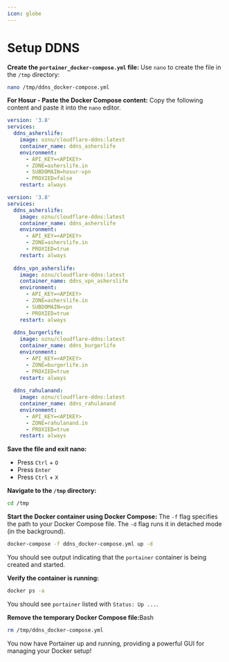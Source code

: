 ```yaml
---
icon: globe
---
```


# Setup DDNS

**Create the `portainer_docker-compose.yml` file:** Use `nano` to create the file in the `/tmp` directory:

```bash
nano /tmp/ddns_docker-compose.yml
```

**For Hosur - Paste the Docker Compose content:** Copy the following content and paste it into the `nano` editor.

```yaml
version: '3.8'
services:
  ddns_asherslife:
    image: oznu/cloudflare-ddns:latest
    container_name: ddns_asherslife
    environment:
      - API_KEY=<APIKEY>
      - ZONE=asherslife.in
      - SUBDOMAIN=hosur-vpn
      - PROXIED=false
    restart: always

```

```yaml
version: '3.8'
services:
  ddns_asherslife:
    image: oznu/cloudflare-ddns:latest
    container_name: ddns_asherslife
    environment:
      - API_KEY=<APIKEY>
      - ZONE=asherslife.in
      - PROXIED=true
    restart: always
    
  ddns_vpn_asherslife:
    image: oznu/cloudflare-ddns:latest
    container_name: ddns_vpn_asherslife
    environment:
      - API_KEY=<APIKEY>
      - ZONE=asherslife.in
      - SUBDOMAIN=vpn
      - PROXIED=true
    restart: always
    
  ddns_burgerlife:
    image: oznu/cloudflare-ddns:latest
    container_name: ddns_burgerlife
    environment:
      - API_KEY=<APIKEY>
      - ZONE=burgerlife.in
      - PROXIED=true
    restart: always
    
  ddns_rahulanand:
    image: oznu/cloudflare-ddns:latest
    container_name: ddns_rahulanand
    environment:
      - API_KEY=<APIKEY>
      - ZONE=rahulanand.in
      - PROXIED=true
    restart: always

```

**Save the file and exit nano:**

* Press `Ctrl` + `O`
* Press `Enter`
* Press `Ctrl` + `X`

**Navigate to the `/tmp` directory:**

```bash
cd /tmp
```

**Start the Docker container using Docker Compose:** The `-f` flag specifies the path to your Docker Compose file. The `-d` flag runs it in detached mode (in the background).

```bash
docker-compose -f ddns_docker-compose.yml up -d
```

You should see output indicating that the `portainer` container is being created and started.

**Verify the container is running:**

```bash
docker ps -a
```

You should see `portainer` listed with `Status: Up ...`.

**Remove the temporary Docker Compose file:**&#x42;ash

```bash
rm /tmp/ddns_docker-compose.yml
```

You now have Portainer up and running, providing a powerful GUI for managing your Docker setup!
